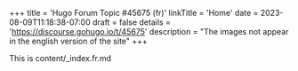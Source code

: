 +++
title = 'Hugo Forum Topic #45675 (fr)'
linkTitle = 'Home'
date = 2023-08-09T11:18:38-07:00
draft = false
details = 'https://discourse.gohugo.io/t/45675'
description = "The images not appear in the english version of the site"
+++

This is content/_index.fr.md
